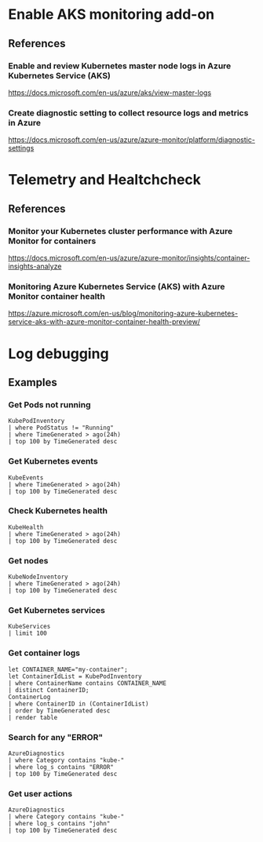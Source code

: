 # Enable AKS monitoring add-on

## References

### Enable and review Kubernetes master node logs in Azure Kubernetes Service (AKS)

https://docs.microsoft.com/en-us/azure/aks/view-master-logs

### Create diagnostic setting to collect resource logs and metrics in Azure

https://docs.microsoft.com/en-us/azure/azure-monitor/platform/diagnostic-settings

# Telemetry and Healtchcheck

## References

### Monitor your Kubernetes cluster performance with Azure Monitor for containers

https://docs.microsoft.com/en-us/azure/azure-monitor/insights/container-insights-analyze

### Monitoring Azure Kubernetes Service (AKS) with Azure Monitor container health

https://azure.microsoft.com/en-us/blog/monitoring-azure-kubernetes-service-aks-with-azure-monitor-container-health-preview/

# Log debugging

## Examples

### Get Pods not running

```
KubePodInventory 
| where PodStatus != "Running" 
| where TimeGenerated > ago(24h) 
| top 100 by TimeGenerated desc
```

### Get Kubernetes events

```
KubeEvents 
| where TimeGenerated > ago(24h) 
| top 100 by TimeGenerated desc
```

### Check Kubernetes health

```
KubeHealth 
| where TimeGenerated > ago(24h) 
| top 100 by TimeGenerated desc
```

### Get nodes

```
KubeNodeInventory 
| where TimeGenerated > ago(24h) 
| top 100 by TimeGenerated desc
```

### Get Kubernetes services

```
KubeServices 
| limit 100
```

### Get container logs

```
let CONTAINER_NAME="my-container";
let ContainerIdList = KubePodInventory
| where ContainerName contains CONTAINER_NAME
| distinct ContainerID;
ContainerLog
| where ContainerID in (ContainerIdList)
| order by TimeGenerated desc
| render table
```

### Search for any "ERROR"

```
AzureDiagnostics
| where Category contains "kube-"
| where log_s contains "ERROR"
| top 100 by TimeGenerated desc
```

### Get user actions

```
AzureDiagnostics
| where Category contains "kube-"
| where log_s contains "john"
| top 100 by TimeGenerated desc
```